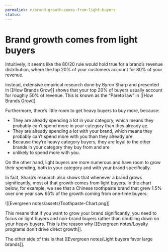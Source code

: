 ```yaml
---
permalink: n/brand-growth-comes-from-light-buyers
status: 
---
```

# Brand growth comes from light buyers

Intuitively, it seems like the 80/20 rule would hold true for a brand’s revenue distribution, where the top 20% of your customers account for 80% of your revenue.

Instead, extensive empirical research done by Byron Sharp and presented in [[How Brands Grow]] shows that your top 20% of buyers usually account for roughly 50% of revenue. This is known as the “Pareto law” in [[How Brands Grow]].

Furthermore, there’s little room to get heavy buyers to buy more, because:

- They are already spending a lot in your category, which means they probably can’t spend more in your category than they already ae.
- They are already spending a lot with your brand, which means they probably can’t spend more with you than they already are.
- Because they’re heavy category buyers, they are loyal to the other brands in your category they buy from and are
- unlikely to spend more with you.

On the other hand, light buyers are more numerous and have room to grow their spending, both in your category and with your brand specifically.

In fact, Sharp’s research also shows that whenever a brand grows significantly, most of that growth comes from light buyers. In the chart below, for example, we see that a Chinese toothpaste brand that grew 1.5% over one year saw 65% of the growth coming from one-time buyers:

![[Evergreen notes/assets/Toothpaste-Chart.png]]

This means that if you want to grow your brand significantly, you need to focus on light buyers and non-brand buyers rather than doubling down on your heavy buyers. This is the reason why [[Evergreen notes/Loyalty programs don't drive direct growth]].

The other side of this is that [[Evergreen notes/Light buyers favor large brands]].
